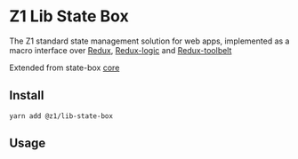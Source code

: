 # Z1 Lib State Box

The Z1 standard state management solution for web apps, implemented as a macro interface over [Redux](https://github.com/reduxjs/redux), [Redux-logic](https://github.com/jeffbski/redux-logic) and [Redux-toolbelt](https://github.com/welldone-software/redux-toolbelt)

Extended from state-box [core](https://github.com/Nubuck/z1-core/tree/master/libs/state-box-core)

## Install

```
yarn add @z1/lib-state-box
```

## Usage
